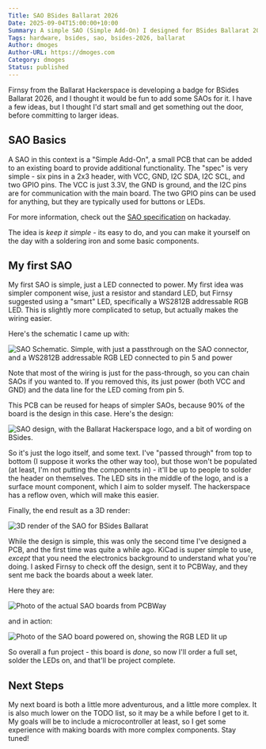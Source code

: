 ```yaml
---
Title: SAO BSides Ballarat 2026
Date: 2025-09-04T15:00:00+10:00
Summary: A simple SAO (Simple Add-On) I designed for BSides Ballarat 2026
Tags: hardware, bsides, sao, bsides-2026, ballarat
Author: dmoges
Author-URL: https://dmoges.com
Category: dmoges
Status: published
---
```


Firnsy from the Ballarat Hackerspace is developing a badge for BSides Ballarat 2026, and I thought it would be fun to add some SAOs for it.
I have a few ideas, but I thought I'd start small and get something out the door, before committing to larger ideas.

## SAO Basics

A SAO in this context is a "Simple Add-On", a small PCB that can be added to an existing board to provide additional functionality.
The "spec" is very simple - six pins in a 2x3 header, with VCC, GND, I2C SDA, I2C SCL, and two GPIO pins.
The VCC is just 3.3V, the GND is ground, and the I2C pins are for communication with the main board.
The two GPIO pins can be used for anything, but they are typically used for buttons or LEDs.

For more information, check out the [SAO specification](https://hackaday.io/project/175182-simple-add-ons-sao) on hackaday.

The idea is *keep it simple* - its easy to do, and you can make it yourself on the day with a soldering iron and some basic components.

## My first SAO

My first SAO is simple, just a LED connected to power.
My first idea was simpler component wise, just a resistor and standard LED, but Firnsy suggested using a "smart" LED, specifically a WS2812B addressable RGB LED.
This is slightly more complicated to setup, but actually makes the wiring easier.

Here's the schematic I came up with:

![SAO Schematic. Simple, with just a passthrough on the SAO connector, and a WS2812B addressable RGB LED connected to pin 5 and power](https://dmoges.com/images/sao-bsides-ballarat-2026/image.png)

Note that most of the wiring is just for the pass-through, so you can chain SAOs if you wanted to.
If you removed this, its just power (both VCC and GND) and the data line for the LED coming from pin 5.

This PCB can be reused for heaps of simpler SAOs, because 90% of the board is the design in this case. Here's the design:

![SAO design, with the Ballarat Hackerspace logo, and a bit of wording on BSides.](https://dmoges.com/images/sao-bsides-ballarat-2026/image-2.png)

So it's just the logo itself, and some text. I've "passed through" from top to bottom (I suppose it works the other way too), but those won't be populated (at least, I'm not putting the components in) - it'll be up to people to solder the header on themselves.
The LED sits in the middle of the logo, and is a surface mount component, which I aim to solder myself.
The hackerspace has a reflow oven, which will make this easier.

Finally, the end result as a 3D render:

![3D render of the SAO for BSides Ballarat](https://dmoges.com/images/sao-bsides-ballarat-2026/image-3.png)

While the design is simple, this was only the second time I've designed a PCB, and the first time was quite a while ago.
KiCad is super simple to use, *except* that you need the electronics background to understand what you're doing.
I asked Firnsy to check off the design, sent it to PCBWay, and they sent me back the boards about a week later.

Here they are:

![Photo of the actual SAO boards from PCBWay](https://dmoges.com/images/sao-bsides-ballarat-2026/image-4.png)

and in action:

![Photo of the SAO board powered on, showing the RGB LED lit up](https://dmoges.com/images/sao-bsides-ballarat-2026/image-5.png)

So overall a fun project - this board is *done*, so now I'll order a full set, solder the LEDs on, and that'll be project complete.

## Next Steps

My next board is both a little more adventurous, and a little more complex.
It is also much lower on the TODO list, so it may be a while before I get to it.
My goals will be to include a microcontroller at least, so I get some experience with making boards with more complex components.
Stay tuned!